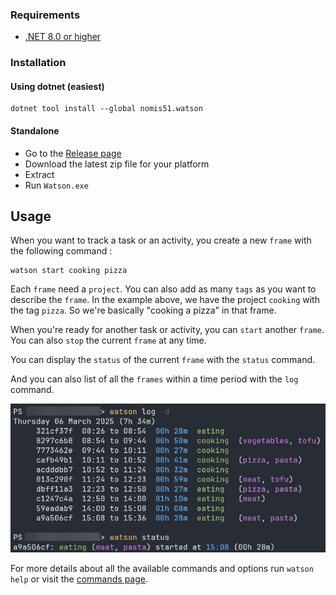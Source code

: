 ﻿### Requirements

- [.NET 8.0 or higher](https://dotnet.microsoft.com/en-us/download/dotnet/8.0)

### Installation

#### Using dotnet (easiest)

```
dotnet tool install --global nomis51.watson
```

#### Standalone

- Go to the [Release page](https://github.com/nomis51/watson/releases/latest)
- Download the latest zip file for your platform
- Extract
- Run `Watson.exe`

## Usage

When you want to track a task or an activity, you create a new `frame` with the following command :

```
watson start cooking pizza
```

Each `frame` need a `project`.
You can also add as many `tags` as you want to describe the `frame`.
In the example above, we have the project `cooking` with the tag `pizza`.
So we're basically "cooking a pizza" in that frame.

When you're ready for another task or activity, you can `start` another `frame`.
You can also `stop` the current `frame` at any time.

You can display the `status` of the current `frame` with the `status` command.

And you can also list of all the `frames` within a time period with the `log` command.

![watson](images/420494237-15325c86-193a-45cf-b3c8-8d3d7425b692.png)

For more details about all the available commands and options run `watson help` or visit
the [commands page](commands.md).
